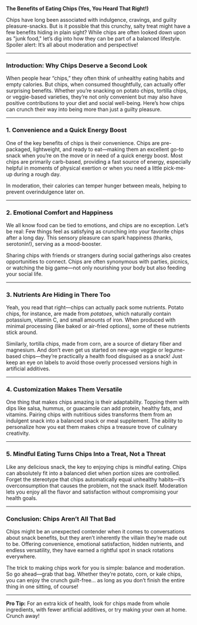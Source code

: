 **The Benefits of Eating Chips (Yes, You Heard That Right!)**

Chips have long been associated with indulgence, cravings, and guilty pleasure-snacks. But is it possible that this crunchy, salty treat might have a few benefits hiding in plain sight? While chips are often looked down upon as "junk food," let’s dig into how they can be part of a balanced lifestyle. Spoiler alert: It’s all about moderation and perspective!

---

### **Introduction: Why Chips Deserve a Second Look**  
When people hear “chips,” they often think of unhealthy eating habits and empty calories. But chips, when consumed thoughtfully, can actually offer surprising benefits. Whether you’re snacking on potato chips, tortilla chips, or veggie-based varieties, they’re not only convenient but may also have positive contributions to your diet and social well-being. Here’s how chips can crunch their way into being more than just a guilty pleasure.

---

### **1. Convenience and a Quick Energy Boost**  
One of the key benefits of chips is their convenience. Chips are pre-packaged, lightweight, and ready to eat—making them an excellent go-to snack when you’re on the move or in need of a quick energy boost. Most chips are primarily carb-based, providing a fast source of energy, especially helpful in moments of physical exertion or when you need a little pick-me-up during a rough day. 

In moderation, their calories can temper hunger between meals, helping to prevent overindulgence later on.

---

### **2. Emotional Comfort and Happiness**  
We all know food can be tied to emotions, and chips are no exception. Let’s be real: Few things feel as satisfying as crunching into your favorite chips after a long day. This sensory pleasure can spark happiness (thanks, serotonin!), serving as a mood-booster.  

Sharing chips with friends or strangers during social gatherings also creates opportunities to connect. Chips are often synonymous with parties, picnics, or watching the big game—not only nourishing your body but also feeding your social life.

---

### **3. Nutrients Are Hiding in There Too**  
Yeah, you read that right—chips can actually pack some nutrients. Potato chips, for instance, are made from *potatoes*, which naturally contain potassium, vitamin C, and small amounts of iron. When produced with minimal processing (like baked or air-fried options), some of these nutrients stick around.  

Similarly, tortilla chips, made from corn, are a source of dietary fiber and magnesium. And don’t even get us started on new-age veggie or legume-based chips—they’re practically a health food disguised as a snack! Just keep an eye on labels to avoid those overly processed versions high in artificial additives.

---

### **4. Customization Makes Them Versatile**  
One thing that makes chips amazing is their adaptability. Topping them with dips like salsa, hummus, or guacamole can add protein, healthy fats, and vitamins. Pairing chips with nutritious sides transforms them from an indulgent snack into a balanced snack or meal supplement. The ability to personalize how you eat them makes chips a treasure trove of culinary creativity.

---

### **5. Mindful Eating Turns Chips Into a Treat, Not a Threat**  
Like any delicious snack, the key to enjoying chips is mindful eating. Chips can absolutely fit into a balanced diet when portion sizes are controlled. Forget the stereotype that chips automatically equal unhealthy habits—it’s overconsumption that causes the problem, not the snack itself. Moderation lets you enjoy all the flavor and satisfaction without compromising your health goals.

---

### **Conclusion: Chips Aren’t All That Bad**  
Chips might be an unexpected contender when it comes to conversations about snack benefits, but they aren’t inherently the villain they’re made out to be. Offering convenience, emotional satisfaction, hidden nutrients, and endless versatility, they have earned a rightful spot in snack rotations everywhere.  

The trick to making chips work for you is simple: balance and moderation. So go ahead—grab that bag. Whether they’re potato, corn, or kale chips, you can enjoy the crunch guilt-free… as long as you don’t finish the entire thing in one sitting, of course!

---

**Pro Tip:** For an extra kick of health, look for chips made from whole ingredients, with fewer artificial additives, or try making your own at home. Crunch away!